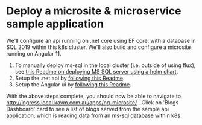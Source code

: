 # Deploy a microsite & microservice sample application

We'll configure an api running on .net core using EF core, with a database in SQL 2019 within this k8s cluster. We'll also build and configure a microsite running on Angular 11.

1. To manually deploy ms-sql in the local cluster (i.e. outside of using flux), see [this Readme on deploying MS SQL server using a helm chart](../../infrastructure/manual-deploy/mssql/README.md).
2. Setup the .net api by [following this Readme](build-sample-api.md).
3. Setup the Angular ui by [following this Readme](build-sample-ui.md).

With the above steps complete, you should now be able to navigate to <http://ingress.local.kavm.com.au/apps/ng-microsite/> . Click on 'Blogs Dashboard' card to see a list of blogs served from the sample api application, which is reading data from an ms-sql database within k8s.
